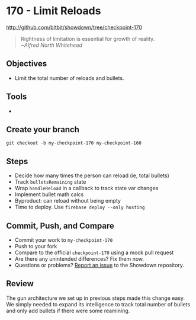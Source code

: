 # 170 - Limit Reloads

http://github.com/bltbit/showdown/tree/checkpoint-170

> Rightness of limitation is essential for growth of reality.  
> _~Alfred North Whitehead_

## Objectives

- Limit the total number of reloads and bullets.

## Tools

-

## Create your branch

```
git checkout -b my-checkpoint-170 my-checkpoint-160
```

## Steps

- Decide how many times the person can reload (ie, total bullets)
- Track `bulletsRemaining` state
- Wrap `handleReload` in a callback to track state var changes
- Implement bullet math calcs
- Byproduct: can reload without being empty
- Time to deploy. Use `firebase deploy --only hosting`

## Commit, Push, and Compare

- Commit your work to `my-checkpoint-170`
- Push to your fork
- Compare to the official `checkpoint-170` using a mock pull request
- Are there any unintended differences? Fix them now.
- Questions or problems? [Report an issue](https://github.com/bltbit/showdown/issues) to the Showdown repository.

## Review

The gun architecture we set up in previous steps made this change easy. We simply needed to expand its intelligence to track total number of bullets and only add bullets if there were some reamining.
